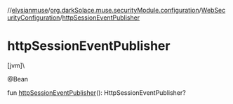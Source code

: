 //[elysianmuse](../../../index.md)/[org.darkSolace.muse.securityModule.configuration](../index.md)/[WebSecurityConfiguration](index.md)/[httpSessionEventPublisher](http-session-event-publisher.md)

# httpSessionEventPublisher

[jvm]\

@Bean

fun [httpSessionEventPublisher](http-session-event-publisher.md)(): HttpSessionEventPublisher?
